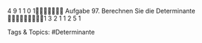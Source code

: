 4 9 1
1 0 1
Aufgabe 97. Berechnen Sie die Determinante
1 3 2 1
1 2 5 1

   Tags & Topics:
   #Determinante